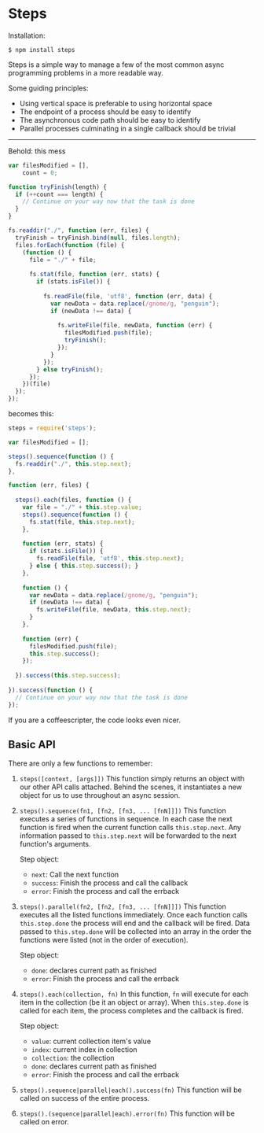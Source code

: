 # Steps

Installation:

```
$ npm install steps
```

Steps is a simple way to manage a few of the most common async programming problems in a more readable way.

Some guiding principles:

  * Using vertical space is preferable to using horizontal space
  * The endpoint of a process should be easy to identify
  * The asynchronous code path should be easy to identify
  * Parallel processes culminating in a single callback should be trivial

---

Behold: this mess

```javascript
var filesModified = [],
    count = 0;

function tryFinish(length) {
  if (++count === length) {
    // Continue on your way now that the task is done
  }
}

fs.readdir("./", function (err, files) {
  tryFinish = tryFinish.bind(null, files.length);
  files.forEach(function (file) {
    (function () {
      file = "./" + file;
      
      fs.stat(file, function (err, stats) {
        if (stats.isFile()) {
         
          fs.readFile(file, 'utf8', function (err, data) {
            var newData = data.replace(/gnome/g, "penguin");
            if (newData !== data) {
             
              fs.writeFile(file, newData, function (err) {
                filesModified.push(file);
                tryFinish();
              });
            }
          });
        } else tryFinish();
      });
    })(file)
  });
});
```

becomes this:

```javascript
steps = require('steps');

var filesModified = [];

steps().sequence(function () {
  fs.readdir("./", this.step.next);
}, 

function (err, files) {
 
  steps().each(files, function () {
    var file = "./" + this.step.value;
    steps().sequence(function () {
      fs.stat(file, this.step.next);
    }, 
    
    function (err, stats) {
      if (stats.isFile()) {
        fs.readFile(file, 'utf8', this.step.next);
      } else { this.step.success(); }
    }, 
    
    function () {
      var newData = data.replace(/gnome/g, "penguin");
      if (newData !== data) {
        fs.writeFile(file, newData, this.step.next);
      }
    }, 
    
    function (err) {
      filesModified.push(file);
      this.step.success();
    });
    
  }).success(this.step.success);
  
}).success(function () {
  // Continue on your way now that the task is done
});
```

If you are a coffeescripter, the code looks even nicer.

## Basic API

There are only a few functions to remember:

  1. `steps([context, [args]])`
     This function simply returns an object with our other API calls attached. Behind the scenes,
     it instantiates a new object for us to use throughout an async session.
    
  2. `steps().sequence(fn1, [fn2, [fn3, ... [fnN]]])`
     This function executes a series of functions in sequence. In each case the next function is
     fired when the current function calls `this.step.next`. Any information passed to `this.step.next`
     will be forwarded to the next function's arguments.
    
     Step object:
       * `next`: Call the next function
       * `success`: Finish the process and call the callback
       * `error`: Finish the process and call the errback
  
  3. `steps().parallel(fn2, [fn2, [fn3, ... [fnN]]])`
     This function executes all the listed functions immediately. Once each function calls `this.step.done`
     the process will end and the callback will be fired. Data passed to `this.step.done` will be collected
     into an array in the order the functions were listed (not in the order of execution).
    
     Step object:
       * `done`: declares current path as finished
       * `error`: Finish the process and call the errback
    
  4. `steps().each(collection, fn)`
     In this function, `fn` will execute for each item in the collection (be it an object or array).
     When `this.step.done` is called for each item, the process completes and the callback is fired.
  
     Step object:
       * `value`: current collection item's value
       * `index`: current index in collection
       * `collection`: the collection
       * `done`: declares current path as finished
       * `error`: Finish the process and call the errback
      
  5. `steps().sequence|parallel|each().success(fn)`
     This function will be called on success of the entire process.
    
  6. `steps().(sequence|parallel|each).error(fn)`
     This function will be called on error.
